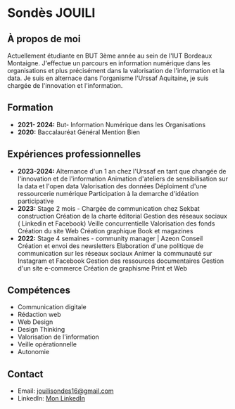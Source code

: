 # Sondès JOUILI

## À propos de moi
Actuellement étudiante en BUT 3ème année au sein de l'IUT Bordeaux Montaigne. J'effectue un parcours en information numérique dans les organisations et plus précisément dans la valorisation de l'information et la data. Je suis en alternace dans l'organisme l'Urssaf Aquitaine, je suis chargée de l'innovation et l'information. 

## Formation
- **2021- 2024:** But- Information Numérique dans les Organisations 
- **2020:** Baccalauréat Général Mention Bien
  
## Expériences professionnelles
- **2023-2024:** Alternance d'un 1 an chez l'Urssaf en tant que changée de l'innovation et de l'information
Animation d'ateliers de sensibilisation sur la data et l'open data
Valorisation des données
Déploiment d'une ressourcerie numérique
Participation à la demarche d'idéation participative 
- **2023:** Stage 2 mois - Chargée de communication chez Sekbat construction
          Création de la charte éditorial 
          Gestion des réseaux sociaux ( Linkedin et Facebook)
          Veille concurrentielle 
          Valorisation des fonds 
          Création du site Web 
          Création graphique Book et magazines
- **2022:** Stage 4 semaines - community manager | Azeon Conseil
Création et envoi des newsletters 
Elaboration d'une politique de communication sur les réseaux sociaux 
Animer la communauté sur Instagram et Facebook
Gestion des ressources documentaires 
Gestion d'un site e-commerce 
Création de graphisme Print et Web


## Compétences
- Communication digitale
- Rédaction web
- Web Design
- Design Thinking
- Valorisation de l'information 
- Veille opérationnelle
- Autonomie

## Contact
- Email: jouilisondes16@gmail.com
- LinkedIn: [Mon LinkedIn](https://www.linkedin.com/in/sondes-jouili-818043205/)
